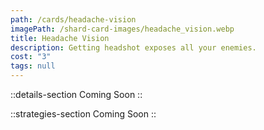 ```yaml
---
path: /cards/headache-vision
imagePath: /shard-card-images/headache_vision.webp
title: Headache Vision
description: Getting headshot exposes all your enemies.
cost: "3"
tags: null
---
```


::details-section
Coming Soon
::

::strategies-section
Coming Soon
::
